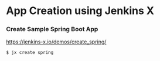 # App Creation using Jenkins X

### Create Sample Spring Boot App

https://jenkins-x.io/demos/create_spring/

```sh
$ jx create spring
```

